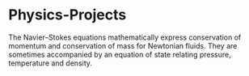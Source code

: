 # Physics-Projects
The Navier–Stokes equations mathematically express conservation of momentum and conservation of mass for Newtonian fluids. They are sometimes accompanied by an equation of state relating pressure, temperature and density.
